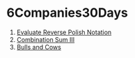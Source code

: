 # 6Companies30Days

1. [Evaluate Reverse Polish Notation](https://leetcode.com/problems/evaluate-reverse-polish-notation/submissions/)
2. [Combination Sum III](https://leetcode.com/problems/combination-sum-iii/description/)
3. [Bulls and Cows](https://leetcode.com/problems/bulls-and-cows/description/)
